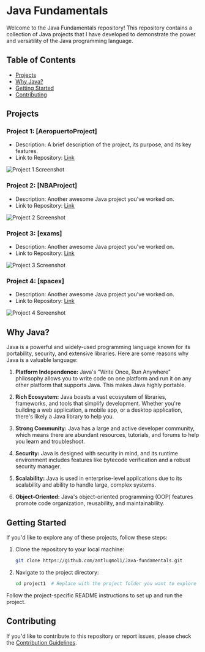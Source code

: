 # Java Fundamentals

Welcome to the Java Fundamentals repository! This repository contains a collection of Java projects that I have developed to demonstrate the power and versatility of the Java programming language.

## Table of Contents

- [Projects](#projects)
- [Why Java?](#why-java)
- [Getting Started](#getting-started)
- [Contributing](#contributing)

## Projects

### Project 1: [AeropuertoProject]
- Description: A brief description of the project, its purpose, and its key features.
- Link to Repository: [Link](https://github.com/antluqmol1/AeropuertoProject)

![Project 1 Screenshot](screenshots/project1.png)

### Project 2: [NBAProject]
- Description: Another awesome Java project you've worked on.
- Link to Repository: [Link](https://github.com/antluqmol1/NBAProject)

![Project 2 Screenshot](screenshots/project2.png)

### Project 3: [exams]
- Description: Another awesome Java project you've worked on.
- Link to Repository: [Link](https://github.com/antluqmol1/exams)

![Project 3 Screenshot](screenshots/project2.png)

### Project 4: [spacex]
- Description: Another awesome Java project you've worked on.
- Link to Repository: [Link](https://github.com/antluqmol1/spacex)

![Project 4 Screenshot](screenshots/project2.png)

## Why Java?

Java is a powerful and widely-used programming language known for its portability, security, and extensive libraries. Here are some reasons why Java is a valuable language:

1. **Platform Independence:** Java's "Write Once, Run Anywhere" philosophy allows you to write code on one platform and run it on any other platform that supports Java. This makes Java highly portable.

2. **Rich Ecosystem:** Java boasts a vast ecosystem of libraries, frameworks, and tools that simplify development. Whether you're building a web application, a mobile app, or a desktop application, there's likely a Java library to help you.

3. **Strong Community:** Java has a large and active developer community, which means there are abundant resources, tutorials, and forums to help you learn and troubleshoot.

4. **Security:** Java is designed with security in mind, and its runtime environment includes features like bytecode verification and a robust security manager.

5. **Scalability:** Java is used in enterprise-level applications due to its scalability and ability to handle large, complex systems.

6. **Object-Oriented:** Java's object-oriented programming (OOP) features promote code organization, reusability, and maintainability.

## Getting Started

If you'd like to explore any of these projects, follow these steps:

1. Clone the repository to your local machine:
   ```bash
   git clone https://github.com/antluqmol1/Java-fundamentals.git
   
2. Navigate to the project directory:
   ```bash
   cd project1  # Replace with the project folder you want to explore
Follow the project-specific README instructions to set up and run the project.

## Contributing
If you'd like to contribute to this repository or report issues, please check the [Contribution Guidelines](#Contribution-Guidelines).


